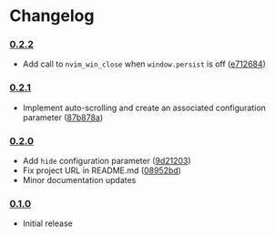 # Changelog

### [0.2.2](https://github.com/speelbarrow/spLauncher.nvim/tree/v0.2.2)
- Add call to `nvim_win_close` when `window.persist` is off ([e712684](
https://github.com/speelbarrow/spLauncher.nvim/commit/e7126848219d2e49d0d3f8031203f0322e25145f))

### [0.2.1](https://github.com/speelbarrow/spLauncher.nvim/tree/v0.2.1)
- Implement auto-scrolling and create an associated configuration parameter ([87b878a](
https://github.com/speelbarrow/spLauncher.nvim/commit/87b878af8232934aa59fb5ce6afde3a08123e2b9))

### [0.2.0](https://github.com/speelbarrow/spLauncher.nvim/tree/v0.2.0)
- Add `hide` configuration parameter ([9d21203](
https://github.com/speelbarrow/spLauncher.nvim/commit/9d21203f95d9a1065faa18d607a5ca5643ea7a05))
- Fix project URL in README.md ([08952bd](
https://github.com/speelbarrow/spLauncher.nvim/commit/08952bd39ae91f3df444a3d8f1f121ebacfa35ea)) 
- Minor documentation updates


### [0.1.0](https://github.com/speelbarrow/spLauncher.nvim/tree/v0.1.0)
- Initial release
